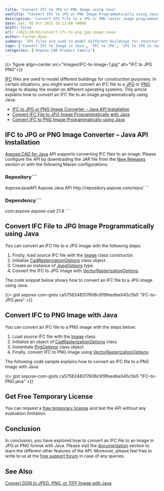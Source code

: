 ```yaml
---
title: 'Convert IFC to JPG or PNG Image using Java'
seoTitle: "Convert IFC to JPG or PNG Image Programmatically using Java"
description: "Convert IFC file to a JPG or PNG raster image programmatically using Java. Export or change IFC file to different images for preview."
date: Sat, 02 Oct 2021 18:13:00 +0000
draft: false
url: /2021/10/02/convert-ifc-to-png-jpg-image-java/
author: Farhan Raza
summary: 'IFC files are used to model different buildings for construction purposes. In certain situations, you might want to convert an IFC file to a JPG or PNG image to display the model on different operating systems. This article explains **how to convert an IFC file to an image programmatically using Java.**'
tags: ['Convert IFC to Image in Java', 'IFC to JPG', 'IFC to JPG in Java', 'IFC to PNG', 'IFC to PNG in Java']
categories: ['Aspose.CAD Product Family']
---
```




{{< figure align=center src="images/IFC-to-Image-1.jpg" alt="IFC to JPG PNG">}}


[IFC][1] files are used to model different buildings for construction purposes. In certain situations, you might want to convert an IFC file to a [JPG][2] or [PNG][3] image to display the model on different operating systems. This article explains how to convert an IFC file to an image programmatically using Java.

*   [IFC to JPG or PNG Image Converter – Java API Installation][4]
*   [Convert IFC File to JPG Image Programmatically with Java][5]
*   [Convert IFC to PNG Image Programmatically using Java][6]

## IFC to JPG or PNG Image Converter – Java API Installation

[Aspose.CAD for Java][7] API supports converting IFC files to an image. Please configure the API by downloading the JAR file from the [New Releases][8] section or with the following Maven configurations:

### Repository```
<repositories>
    <repository>
        <id>AsposeJavaAPI</id>
        <name>Aspose Java API</name>
        <url>http://repository.aspose.com/repo/</url>
    </repository>
</repositories>
```

### Dependency```
 <dependencies>
    <dependency>
        <groupId>com.aspose</groupId>
        <artifactId>aspose-cad</artifactId>
        <version>21.8</version>        
   </dependency>
</dependencies>
```

## Convert IFC File to JPG Image Programmatically using Java

You can convert an IFC file to a JPG image with the following steps:

1.  Firstly, load source IFC file with the [Image][9] class constructor.
2.  Initialize [CadRasterizationOptions][10] class object.
3.  Create an instance of [JpegOptions][11] type.
4.  Convert the IFC to JPG image with [VectorRasterizationOptions][12].

The code snippet below shows how to convert an IFC file to a JPG image using Java:

{{< gist aspose-com-gists ca5756248317606c919feedbe045c5b5 "IFC-to-JPG.java" >}}

## Convert IFC to PNG Image with Java

You can convert an IFC file to a PNG image with the steps below:

1.  Load source IFC file with the [Image][13] class.
2.  Initialize an object of [CadRasterizationOptions][14] class.
3.  Instantiate [PngOptions][15] class object.
4.  Finally, convert IFC to PNG image using [VectorRasterizationOptions][16].

The following code sample explains how to convert an IFC file to a PNG image with Java:

{{< gist aspose-com-gists ca5756248317606c919feedbe045c5b5 "IFC-to-PNG.java" >}}

## Get Free Temporary License

You can request a [free temporary license][17] and test the API without any evaluation limitation.

## Conclusion

In conclusion, you have explored how to convert an IFC file to an image in JPG or PNG format with Java. Please visit the [documentation][18] section to learn the different other features of the API. Moreover, please feel free to write to us at the [free support forum][19] in case of any queries.

## See Also

[Convert DGN to JPEG, PNG, or TIFF Image with Java][20]




[1]: https://docs.fileformat.com/cad/ifc/
[2]: https://docs.fileformat.com/image/jpeg/
[3]: https://docs.fileformat.com/image/png/
[4]: #section1
[5]: #section2
[6]: #section3
[7]: https://products.aspose.com/cad/java/
[8]: https://downloads.aspose.com/cad/java
[9]: https://apireference.aspose.com/cad/java/com.aspose.cad/Image
[10]: https://apireference.aspose.com/cad/java/com.aspose.cad.imageoptions/CadRasterizationOptions
[11]: https://apireference.aspose.com/cad/java/com.aspose.cad.imageoptions/JpegOptions
[12]: https://apireference.aspose.com/cad/java/com.aspose.cad.imageoptions.class-use/vectorrasterizationoptions
[13]: https://apireference.aspose.com/cad/java/com.aspose.cad/Image
[14]: https://apireference.aspose.com/cad/java/com.aspose.cad.imageoptions/CadRasterizationOptions
[15]: https://apireference.aspose.com/cad/java/com.aspose.cad.imageoptions/PngOptions
[16]: https://apireference.aspose.com/cad/java/com.aspose.cad.imageoptions.class-use/vectorrasterizationoptions
[17]: https://purchase.aspose.com/temporary-license
[18]: https://docs.aspose.com/cad/java/
[19]: https://forum.aspose.com/c/cad
[20]: https://blog.aspose.com/2021/09/10/convert-dgn-to-png-jpeg-tiff-java/




